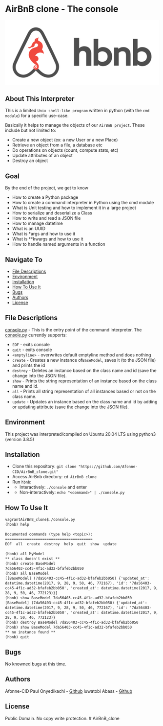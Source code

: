 # AirBnB clone - The console
![](abnb.png)

## About This Interpreter
This is a limited `Unix shell-like program` written in python (with the `cmd module`) for a specific use-case.

Basically it helps to manage the objects of our `AirBnB project`. These include but not limited to:

* Create a new object (ex: a new User or a new Place)
* Retrieve an object from a file, a database etc
* Do operations on objects (count, compute stats, etc)
* Update attributes of an object
* Destroy an object

## Goal
By the end of the project, we get to know

* How to create a Python package
* How to create a command interpreter in Python using the cmd module
* What is Unit testing and how to implement it in a large project
* How to serialize and deserialize a Class
* How to write and read a JSON file
* How to manage datetime
* What is an UUID
* What is *args and how to use it
* What is **kwargs and how to use it
* How to handle named arguments in a function

## Navigate To
* [File Descriptions](#file-descriptions)
* [Environment](#environment)
* [Installation](#installation)
* [How To Use It](#how-to-use-it)
* [Bugs](#bugs)
* [Authors](#authors)
* [License](#license)

## File Descriptions
[console.py](console.py) - This is the entry point of the command interpreter.
The [console.py](console.py) currently supports:
* `EOF` - exits console
* `quit` - exits console
* `<emptyline>` - overwrites default emptyline method and does nothing
* `create` - Creates a new instance of`BaseModel`, saves it (to the JSON file) and prints the id
* `destroy` - Deletes an instance based on the class name and id (save the change into the JSON file).
* `show` - Prints the string representation of an instance based on the class name and id.
* `all` - Prints all string representation of all instances based or not on the class name.
* `update` - Updates an instance based on the class name and id by adding or updating attribute (save the change into the JSON file).

## Environment
This project was interpreted/compiled on Ubuntu 20.04 LTS using python3 (version 3.8.5)

## Installation
* Clone this repository: `git clone "https://github.com/Afonne-CID/AirBnB_clone.git"`
* Access AirBnb directory: `cd AirBnB_clone`
* Run `hbnb`:
* * Interactively: `./console` and enter <command>
* * Non-interactively: `echo "<command>" | ./console.py`

## How To Use It
```
vagrantAirBnB_clone$./console.py
(hbnb) help

Documented commands (type help <topic>):
========================================
EOF  all  create  destroy  help  quit  show  update

(hbnb) all MyModel
** class doesn't exist **
(hbnb) create BaseModel
7da56403-cc45-4f1c-ad32-bfafeb2bb050
(hbnb) all BaseModel
[[BaseModel] (7da56403-cc45-4f1c-ad32-bfafeb2bb050) {'updated_at': datetime.datetime(2017, 9, 28, 9, 50, 46, 772167), 'id': '7da56403-cc45-4f1c-ad32-bfafeb2bb050', 'created_at': datetime.datetime(2017, 9, 28, 9, 50, 46, 772123)}]
(hbnb) show BaseModel 7da56403-cc45-4f1c-ad32-bfafeb2bb050
[BaseModel] (7da56403-cc45-4f1c-ad32-bfafeb2bb050) {'updated_at': datetime.datetime(2017, 9, 28, 9, 50, 46, 772167), 'id': '7da56403-cc45-4f1c-ad32-bfafeb2bb050', 'created_at': datetime.datetime(2017, 9, 28, 9, 50, 46, 772123)}
(hbnb) destroy BaseModel 7da56403-cc45-4f1c-ad32-bfafeb2bb050
(hbnb) show BaseModel 7da56403-cc45-4f1c-ad32-bfafeb2bb050
** no instance found **
(hbnb) quit
```

## Bugs
No knowned bugs at this time.

## Authors
Afonne-CID Paul Onyedikachi - [Github](https://github.com/Afonne-CID)
luwatobi Abass - [Github](https://github.com/Tobi-Archademy)


## License
Public Domain. No copy write protection. # AirBnB_clone
